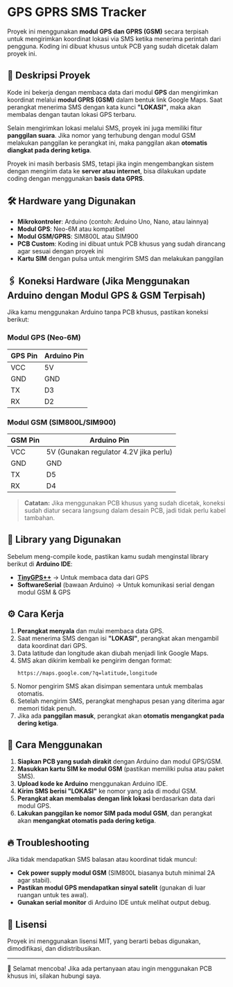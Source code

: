 # GPS GPRS SMS Tracker

Proyek ini menggunakan **modul GPS dan GPRS (GSM)** secara terpisah untuk mengirimkan koordinat lokasi via SMS ketika menerima perintah dari pengguna. Koding ini dibuat khusus untuk PCB yang sudah dicetak dalam proyek ini.

## 📌 Deskripsi Proyek

Kode ini bekerja dengan membaca data dari modul **GPS** dan mengirimkan koordinat melalui **modul GPRS (GSM)** dalam bentuk link Google Maps. Saat perangkat menerima SMS dengan kata kunci **"LOKASI"**, maka akan membalas dengan tautan lokasi GPS terbaru.

Selain mengirimkan lokasi melalui SMS, proyek ini juga memiliki fitur **panggilan suara**. Jika nomor yang terhubung dengan modul GSM melakukan panggilan ke perangkat ini, maka panggilan akan **otomatis diangkat pada dering ketiga**.

Proyek ini masih berbasis SMS, tetapi jika ingin mengembangkan sistem dengan mengirim data ke **server atau internet**, bisa dilakukan update coding dengan menggunakan **basis data GPRS**.

## 🛠️ Hardware yang Digunakan

- **Mikrokontroler**: Arduino (contoh: Arduino Uno, Nano, atau lainnya)
- **Modul GPS**: Neo-6M atau kompatibel
- **Modul GSM/GPRS**: SIM800L atau SIM900
- **PCB Custom**: Koding ini dibuat untuk PCB khusus yang sudah dirancang agar sesuai dengan proyek ini
- **Kartu SIM** dengan pulsa untuk mengirim SMS dan melakukan panggilan

## 🖇️ **Koneksi Hardware** (Jika Menggunakan Arduino dengan Modul GPS & GSM Terpisah)

Jika kamu menggunakan Arduino tanpa PCB khusus, pastikan koneksi berikut:

### **Modul GPS (Neo-6M)**

| GPS Pin | Arduino Pin |
| ------- | ----------- |
| VCC     | 5V          |
| GND     | GND         |
| TX      | D3          |
| RX      | D2          |

### **Modul GSM (SIM800L/SIM900)**

| GSM Pin | Arduino Pin                            |
| ------- | -------------------------------------- |
| VCC     | 5V (Gunakan regulator 4.2V jika perlu) |
| GND     | GND                                    |
| TX      | D5                                     |
| RX      | D4                                     |

> **Catatan:** Jika menggunakan PCB khusus yang sudah dicetak, koneksi sudah diatur secara langsung dalam desain PCB, jadi tidak perlu kabel tambahan.

## 🔧 Library yang Digunakan

Sebelum meng-compile kode, pastikan kamu sudah menginstal library berikut di **Arduino IDE**:

- **[TinyGPS++](https://github.com/mikalhart/TinyGPSPlus)** → Untuk membaca data dari GPS
- **SoftwareSerial** (bawaan Arduino) → Untuk komunikasi serial dengan modul GSM & GPS

## ⚙️ Cara Kerja

1. **Perangkat menyala** dan mulai membaca data GPS.
2. Saat menerima SMS dengan isi **"LOKASI"**, perangkat akan mengambil data koordinat dari GPS.
3. Data latitude dan longitude akan diubah menjadi link Google Maps.
4. SMS akan dikirim kembali ke pengirim dengan format:
   ```
   https://maps.google.com/?q=latitude,longitude
   ```
5. Nomor pengirim SMS akan disimpan sementara untuk membalas otomatis.
6. Setelah mengirim SMS, perangkat menghapus pesan yang diterima agar memori tidak penuh.
7. Jika ada **panggilan masuk**, perangkat akan **otomatis mengangkat pada dering ketiga**.

## 📌 Cara Menggunakan

1. **Siapkan PCB yang sudah dirakit** dengan Arduino dan modul GPS/GSM.
2. **Masukkan kartu SIM ke modul GSM** (pastikan memiliki pulsa atau paket SMS).
3. **Upload kode ke Arduino** menggunakan Arduino IDE.
4. **Kirim SMS berisi "LOKASI"** ke nomor yang ada di modul GSM.
5. **Perangkat akan membalas dengan link lokasi** berdasarkan data dari modul GPS.
6. **Lakukan panggilan ke nomor SIM pada modul GSM**, dan perangkat akan **mengangkat otomatis pada dering ketiga**.

## 🔥 Troubleshooting

Jika tidak mendapatkan SMS balasan atau koordinat tidak muncul:

- **Cek power supply modul GSM** (SIM800L biasanya butuh minimal 2A agar stabil).
- **Pastikan modul GPS mendapatkan sinyal satelit** (gunakan di luar ruangan untuk tes awal).
- **Gunakan serial monitor** di Arduino IDE untuk melihat output debug.

## 📜 Lisensi

Proyek ini menggunakan lisensi MIT, yang berarti bebas digunakan, dimodifikasi, dan didistribusikan.

---

🚀 Selamat mencoba! Jika ada pertanyaan atau ingin menggunakan PCB khusus ini, silakan hubungi saya.

